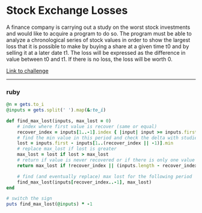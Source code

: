 # Stock Exchange Losses

A finance company is carrying out a study on the worst stock investments and would like to acquire a program to do so. The program must be able to analyze a chronological series of stock values in order to show the largest loss that it is possible to make by buying a share at a given time t0 and by selling it at a later date t1. The loss will be expressed as the difference in value between t0 and t1. If there is no loss, the loss will be worth 0.

[Link to challenge](https://www.codingame.com/ide/puzzle/stock-exchange-losses)

---

### ruby

```ruby
@n = gets.to_i
@inputs = gets.split(' ').map(&:to_i)

def find_max_lost(inputs, max_lost = 0)
    # index where first value is recover (same or equal)
    recover_index = inputs[1..-1].index { |input| input >= inputs.first }&.+1
    # find the min value in this period and check the delta with studied value
    lost = inputs.first - inputs[1..(recover_index || -1)].min
    # replace max_lost if lost is greater
    max_lost = lost if lost > max_lost
    # return if value is never recovered or if there is only one value left
    return max_lost if !recover_index || (inputs.length - recover_index) == 1

    # find (and eventually replace) max lost for the following period
    find_max_lost(inputs[recover_index..-1], max_lost)
end

# switch the sign
puts find_max_lost(@inputs) * -1
```
